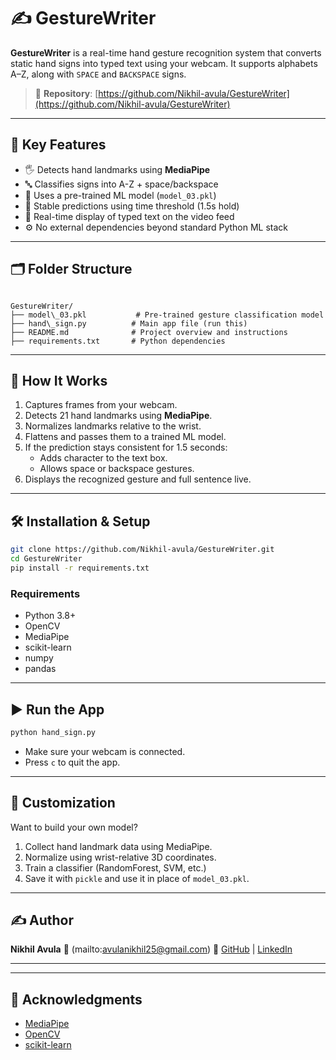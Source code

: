 # ✍️ GestureWriter


**GestureWriter** is a real-time hand gesture recognition system that converts static hand signs into typed text using your webcam. It supports alphabets A–Z, along with `SPACE` and `BACKSPACE` signs.

> 🔗 **Repository**: [https://github.com/Nikhil-avula/GestureWriter](https://github.com/Nikhil-avula/GestureWriter)

---

## 🎯 Key Features

- 🖐️ Detects hand landmarks using **MediaPipe**
- 🔤 Classifies signs into A-Z + space/backspace
- 🧠 Uses a pre-trained ML model (`model_03.pkl`)
- 🛑 Stable predictions using time threshold (1.5s hold)
- 💬 Real-time display of typed text on the video feed
- ⚙️ No external dependencies beyond standard Python ML stack

---


## 🗂️ Folder Structure

```

GestureWriter/
├── model\_03.pkl           # Pre-trained gesture classification model
├── hand\_sign.py          # Main app file (run this)
├── README.md              # Project overview and instructions
├── requirements.txt       # Python dependencies

````

---

## 🧠 How It Works

1. Captures frames from your webcam.
2. Detects 21 hand landmarks using **MediaPipe**.
3. Normalizes landmarks relative to the wrist.
4. Flattens and passes them to a trained ML model.
5. If the prediction stays consistent for 1.5 seconds:
   - Adds character to the text box.
   - Allows space or backspace gestures.
6. Displays the recognized gesture and full sentence live.

---

## 🛠️ Installation & Setup

```bash
git clone https://github.com/Nikhil-avula/GestureWriter.git
cd GestureWriter
pip install -r requirements.txt
````

### Requirements

* Python 3.8+
* OpenCV
* MediaPipe
* scikit-learn
* numpy
* pandas

---

## ▶️ Run the App

```bash
python hand_sign.py
```

* Make sure your webcam is connected.
* Press `c` to quit the app.

---

## 🔁 Customization

Want to build your own model?

1. Collect hand landmark data using MediaPipe.
2. Normalize using wrist-relative 3D coordinates.
3. Train a classifier (RandomForest, SVM, etc.)
4. Save it with `pickle` and use it in place of `model_03.pkl`.

---

## ✍️ Author

**Nikhil Avula**
📧 (mailto:avulanikhil25@gmail.com)
🔗 [GitHub]((https://github.com/Nikhil-avula/GestureWriter)) | [LinkedIn](www.linkedin.com/in/avula-nikhil-3521b72b1)

---


---

## 🙌 Acknowledgments

* [MediaPipe](https://google.github.io/mediapipe/)
* [OpenCV](https://opencv.org/)
* [scikit-learn](https://scikit-learn.org/)

```


